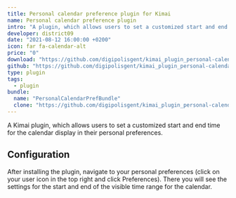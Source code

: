 ```yaml
---
title: Personal calendar preference plugin for Kimai
name: Personal calendar preference plugin
intro: "A plugin, which allows users to set a customized start and end time for the calendar display in their personal preferences."
developer: district09
date: "2021-08-12 16:00:00 +0200"
icon: far fa-calendar-alt
price: "0"
download: "https://github.com/digipolisgent/kimai_plugin_personal-calendar-pref/archive/master.zip"
github: "https://github.com/digipolisgent/kimai_plugin_personal-calendar-pref"
type: plugin
tags:
  - plugin
bundle:
  name: "PersonalCalendarPrefBundle"
  clone: "https://github.com/digipolisgent/kimai_plugin_personal-calendar-pref.git" 
---
```


A Kimai plugin, which allows users to set a customized start and end time for
the calendar display in their personal preferences.

## Configuration

After installing the plugin, navigate to your personal preferences (click on 
your user icon in the top right and click Preferences). There you will see the
settings for the start and end of the visible time range for the calendar.
